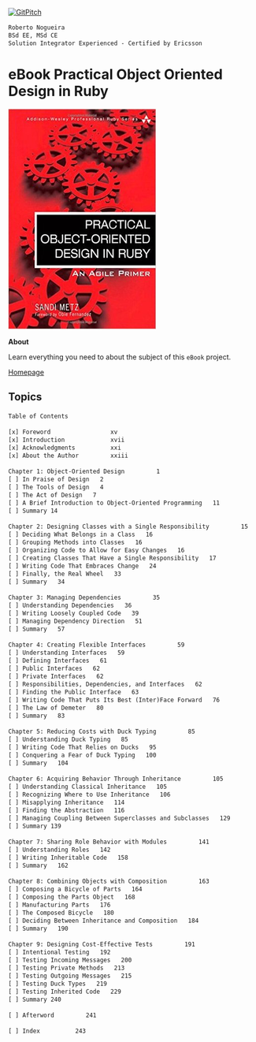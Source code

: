 [![GitPitch](https://gitpitch.com/assets/badge.svg)](https://gitpitch.com/enogrob/ebook-practical-object-oriented-design-in-ruby/master)
```
Roberto Nogueira  
BSd EE, MSd CE
Solution Integrator Experienced - Certified by Ericsson
```
# eBook Practical Object Oriented Design in Ruby

![ebook image](assets/ebook.png)

**About**

Learn everything you need to about the subject of this `eBook` project.

[Homepage](https://www.pearson.com/us/higher-education/program/Metz-Practical-Object-Oriented-Design-in-Ruby-An-Agile-Primer/PGM274206.html)

## Topics
```
Table of Contents

[x] Foreword                 xv
[x] Introduction             xvii
[x] Acknowledgments          xxi
[x] About the Author         xxiii

Chapter 1: Object-Oriented Design         1
[ ] In Praise of Design   2
[ ] The Tools of Design   4
[ ] The Act of Design   7
[ ] A Brief Introduction to Object-Oriented Programming   11
[ ] Summary 14

Chapter 2: Designing Classes with a Single Responsibility         15
[ ] Deciding What Belongs in a Class   16
[ ] Grouping Methods into Classes   16
[ ] Organizing Code to Allow for Easy Changes   16
[ ] Creating Classes That Have a Single Responsibility   17
[ ] Writing Code That Embraces Change   24
[ ] Finally, the Real Wheel   33
[ ] Summary   34

Chapter 3: Managing Dependencies         35
[ ] Understanding Dependencies   36
[ ] Writing Loosely Coupled Code   39
[ ] Managing Dependency Direction   51
[ ] Summary   57

Chapter 4: Creating Flexible Interfaces         59
[ ] Understanding Interfaces   59
[ ] Defining Interfaces   61
[ ] Public Interfaces   62
[ ] Private Interfaces   62
[ ] Responsibilities, Dependencies, and Interfaces   62
[ ] Finding the Public Interface   63
[ ] Writing Code That Puts Its Best (Inter)Face Forward   76
[ ] The Law of Demeter   80
[ ] Summary   83

Chapter 5: Reducing Costs with Duck Typing         85
[ ] Understanding Duck Typing   85
[ ] Writing Code That Relies on Ducks   95
[ ] Conquering a Fear of Duck Typing   100
[ ] Summary   104

Chapter 6: Acquiring Behavior Through Inheritance         105
[ ] Understanding Classical Inheritance   105
[ ] Recognizing Where to Use Inheritance   106
[ ] Misapplying Inheritance   114
[ ] Finding the Abstraction   116
[ ] Managing Coupling Between Superclasses and Subclasses   129
[ ] Summary 139

Chapter 7: Sharing Role Behavior with Modules         141
[ ] Understanding Roles   142
[ ] Writing Inheritable Code   158
[ ] Summary   162

Chapter 8: Combining Objects with Composition         163
[ ] Composing a Bicycle of Parts   164
[ ] Composing the Parts Object   168
[ ] Manufacturing Parts   176
[ ] The Composed Bicycle   180
[ ] Deciding Between Inheritance and Composition   184
[ ] Summary   190

Chapter 9: Designing Cost-Effective Tests         191
[ ] Intentional Testing   192
[ ] Testing Incoming Messages   200
[ ] Testing Private Methods   213
[ ] Testing Outgoing Messages   215
[ ] Testing Duck Types   219
[ ] Testing Inherited Code   229
[ ] Summary 240

[ ] Afterword         241

[ ] Index          243
```
